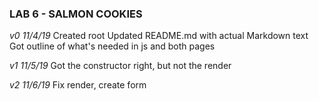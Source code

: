### LAB 6 - SALMON COOKIES

_v0 11/4/19_
Created root
Updated README.md with actual Markdown text
Got outline of what's needed in js and both pages

_v1 11/5/19_
Got the constructor right, but not the render

_v2 11/6/19_
Fix render, create form